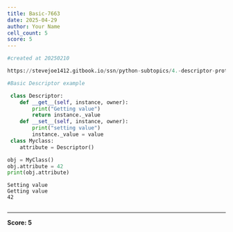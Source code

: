 ```yaml
---
title: Basic-7663
date: 2025-04-29
author: Your Name
cell_count: 5
score: 5
---
```


```python
#created at 20250210
```


```python
https://stevejoe1412.gitbook.io/ssn/python-subtopics/4.-descriptor-protocols
```


```python
#Basic Descriptor example
```


```python
 class Descriptor:
    def __get__(self, instance, owner):
        print("Getting value")
        return instance._value
    def __set__(self, instance, owner):
        print("setting value")
        instance._value = value 
 class Myclass:
    attribute = Descriptor()

obj = MyClass()
obj.attribute = 42
print(obj.attribute)
```

    Setting value
    Getting value
    42



```python

```


---
**Score: 5**